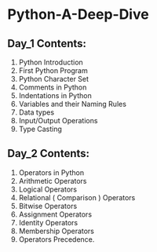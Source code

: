 # Python-A-Deep-Dive
## Day_1 Contents:
1. Python Introduction
2. First Python Program
3. Python Character Set
4. Comments in Python
5. Indentations in Python
6. Variables and their Naming Rules
7. Data types
8. Input/Output Operations
9. Type Casting

## Day_2 Contents:
1. Operators in Python
2. Arithmetic Operators
3. Logical Operators
4. Relational ( Comparison ) Operators
5. Bitwise Operators
6. Assignment Operators
7. Identity Operators
8. Membership Operators
9. Operators Precedence.
